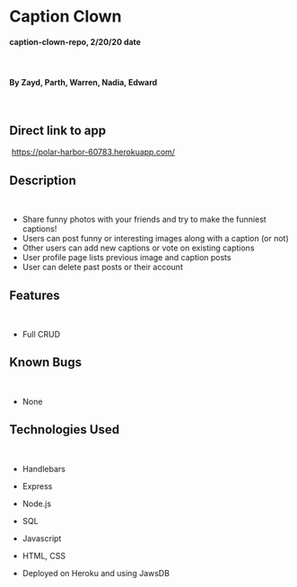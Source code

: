 # Caption Clown

#### caption-clown-repo, 2/20/20 date
​
#### By Zayd, Parth, Warren, Nadia, Edward
​
## Direct link to app
​
https://polar-harbor-60783.herokuapp.com/
​
## Description
​
- Share funny photos with your friends and try to make the funniest captions!
- Users can post funny or interesting images along with a caption (or not)
- Other users can add new captions or vote on existing captions
- User profile page lists previous image and caption posts
- User can delete past posts or their account

## Features
​
*  Full CRUD

## Known Bugs
​
* None
​
## Technologies Used
​
* Handlebars

* Express

* Node.js

* SQL

* Javascript

* HTML, CSS

* Deployed on Heroku and using JawsDB
